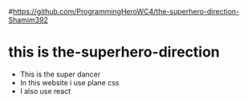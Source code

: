 #https://github.com/ProgrammingHeroWC4/the-superhero-direction-Shamim392
# this is the-superhero-direction


- This is the super dancer 
- In this website i use plane css
- I also use react
